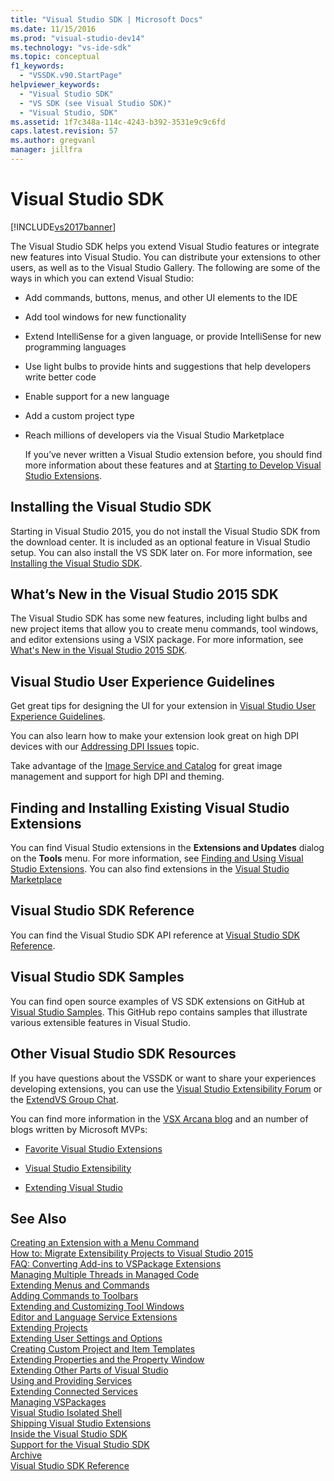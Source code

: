 ```yaml
---
title: "Visual Studio SDK | Microsoft Docs"
ms.date: 11/15/2016
ms.prod: "visual-studio-dev14"
ms.technology: "vs-ide-sdk"
ms.topic: conceptual
f1_keywords: 
  - "VSSDK.v90.StartPage"
helpviewer_keywords: 
  - "Visual Studio SDK"
  - "VS SDK (see Visual Studio SDK)"
  - "Visual Studio, SDK"
ms.assetid: 1f7c348a-114c-4243-b392-3531e9c9c6fd
caps.latest.revision: 57
ms.author: gregvanl
manager: jillfra
---
```

# Visual Studio SDK
[!INCLUDE[vs2017banner](../includes/vs2017banner.md)]

The Visual Studio SDK helps you extend Visual Studio features or integrate new features into Visual Studio. You can distribute your extensions to other users, as well as to the Visual Studio Gallery. The following are some of the ways in which you can extend Visual Studio:  
  
- Add commands, buttons, menus, and other UI elements to the IDE  
  
- Add tool windows for new functionality  
  
- Extend IntelliSense for a given language, or provide IntelliSense for new programming languages  
  
- Use light bulbs to provide hints and suggestions that help developers write better code  
  
- Enable support for a new language  
  
- Add a custom project type  
  
- Reach millions of developers via the Visual Studio Marketplace  
  
  If you’ve never written a Visual Studio extension before, you should find more information about these features and at [Starting to Develop Visual Studio Extensions](../extensibility/starting-to-develop-visual-studio-extensions.md).  
  
## Installing the Visual Studio SDK  
 Starting in Visual Studio 2015, you do not install the Visual Studio SDK from the download center. It is included as an optional feature in Visual Studio setup. You can also install the VS SDK later on. For more information, see [Installing the Visual Studio SDK](../extensibility/installing-the-visual-studio-sdk.md).  
  
## What’s New in the Visual Studio 2015 SDK  
 The Visual Studio SDK has some new features, including light bulbs and new project items that allow you to create menu commands, tool windows, and editor extensions using a VSIX package. For more information, see [What's New in the Visual Studio 2015 SDK](../extensibility/what-s-new-in-the-visual-studio-2015-sdk.md).  
  
## Visual Studio User Experience Guidelines  
 Get great tips for designing the UI for your extension in [Visual Studio User Experience Guidelines](../extensibility/ux-guidelines/visual-studio-user-experience-guidelines.md).  
  
 You can also learn how to make your extension look great on high DPI devices with our [Addressing DPI Issues](../extensibility/addressing-dpi-issues2.md) topic.  
  
 Take advantage of the [Image Service and Catalog](../extensibility/image-service-and-catalog.md) for great image management and support for high DPI and theming.  
  
## Finding and Installing Existing Visual Studio Extensions  
 You can find Visual Studio extensions in the **Extensions and Updates** dialog on the **Tools** menu. For more information, see [Finding and Using Visual Studio Extensions](../ide/finding-and-using-visual-studio-extensions.md). You can also find extensions in the [Visual Studio Marketplace](https://marketplace.visualstudio.com/)  
  
## Visual Studio SDK Reference  
 You can find the Visual Studio SDK API reference at [Visual Studio SDK Reference](../extensibility/visual-studio-sdk-reference.md).  
  
## Visual Studio SDK Samples  
 You can find open source examples of VS SDK extensions on GitHub at [Visual Studio Samples](https://github.com/Microsoft/VSSDK-Extensibility-Samples). This GitHub repo contains samples that illustrate various extensible features in Visual Studio.  
  
## Other Visual Studio SDK Resources  
 If you have questions about the VSSDK or want to share your experiences developing extensions, you can use the [Visual Studio Extensibility Forum](https://social.msdn.microsoft.com/Forums/vstudio/home?forum=vsx) or the [ExtendVS Group Chat](https://gitter.im/Microsoft/extendvs).  
  
 You can find more information in the [VSX Arcana blog](https://blogs.msdn.microsoft.com/vsx/) and an number of blogs written by Microsoft MVPs:  
  
- [Favorite Visual Studio Extensions](https://scottdorman.blog/2014/10/05/favorite-visual-studio-extensions/)  
  
- [Visual Studio Extensibility](http://www.visualstudioextensibility.com/overview/vs/)  
  
- [Extending Visual Studio](https://blog.slaks.net/2013-10-18/extending-visual-studio-part-1-getting-started/)  
  
## See Also  
 [Creating an Extension with a Menu Command](../extensibility/creating-an-extension-with-a-menu-command.md)   
 [How to: Migrate Extensibility Projects to Visual Studio 2015](../extensibility/how-to-migrate-extensibility-projects-to-visual-studio-2015.md)   
 [FAQ: Converting Add-ins to VSPackage Extensions](../extensibility/faq-converting-add-ins-to-vspackage-extensions.md)   
 [Managing Multiple Threads in Managed Code](../extensibility/managing-multiple-threads-in-managed-code.md)   
 [Extending Menus and Commands](../extensibility/extending-menus-and-commands.md)   
 [Adding Commands to Toolbars](../extensibility/adding-commands-to-toolbars.md)   
 [Extending and Customizing Tool Windows](../extensibility/extending-and-customizing-tool-windows.md)   
 [Editor and Language Service Extensions](../extensibility/editor-and-language-service-extensions.md)   
 [Extending Projects](../extensibility/extending-projects.md)   
 [Extending User Settings and Options](../extensibility/extending-user-settings-and-options.md)   
 [Creating Custom Project and Item Templates](../extensibility/creating-custom-project-and-item-templates.md)   
 [Extending Properties and the Property Window](../extensibility/extending-properties-and-the-property-window.md)   
 [Extending Other Parts of Visual Studio](../extensibility/extending-other-parts-of-visual-studio.md)   
 [Using and Providing Services](../extensibility/using-and-providing-services.md)   
 [Extending Connected Services](../extensibility/extending-connected-services.md)   
 [Managing VSPackages](../extensibility/managing-vspackages.md)   
 [Visual Studio Isolated Shell](../extensibility/visual-studio-isolated-shell.md)   
 [Shipping Visual Studio Extensions](../extensibility/shipping-visual-studio-extensions.md)   
 [Inside the Visual Studio SDK](../extensibility/internals/inside-the-visual-studio-sdk.md)   
 [Support for the Visual Studio SDK](../extensibility/support-for-the-visual-studio-sdk.md)   
 [Archive](../extensibility/archive.md)   
 [Visual Studio SDK Reference](../extensibility/visual-studio-sdk-reference.md)
